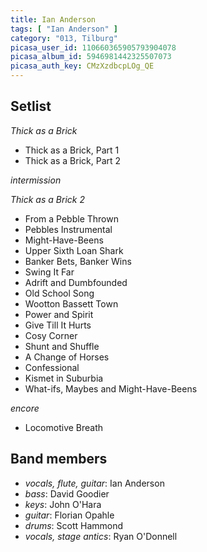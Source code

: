 ```yaml
---
title: Ian Anderson
tags: [ "Ian Anderson" ]
category: "013, Tilburg"
picasa_user_id: 110660365905793904078
picasa_album_id: 5946981442325507073
picasa_auth_key: CMzXzdbcpLOg_QE
---
```

Setlist
-------
_Thick as a Brick_

* Thick as a Brick, Part 1
* Thick as a Brick, Part 2

_intermission_

_Thick as a Brick 2_

* From a Pebble Thrown
* Pebbles Instrumental
* Might-Have-Beens
* Upper Sixth Loan Shark
* Banker Bets, Banker Wins
* Swing It Far
* Adrift and Dumbfounded
* Old School Song
* Wootton Bassett Town
* Power and Spirit
* Give Till It Hurts
* Cosy Corner
* Shunt and Shuffle
* A Change of Horses
* Confessional
* Kismet in Suburbia
* What-ifs, Maybes and Might-Have-Beens

_encore_

* Locomotive Breath

Band members
------------
* _vocals, flute, guitar_: Ian Anderson
* _bass_: David Goodier
* _keys_: John O'Hara
* _guitar_: Florian Opahle
* _drums_: Scott Hammond
* _vocals, stage antics_: Ryan O'Donnell
